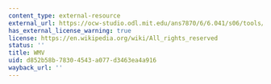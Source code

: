 ```yaml
---
content_type: external-resource
external_url: https://ocw-studio.odl.mit.edu/ans7870/6/6.041/s06/tools/uniformCDF.wmv
has_external_license_warning: true
license: https://en.wikipedia.org/wiki/All_rights_reserved
status: ''
title: WMV
uid: d852b58b-7830-4543-a077-d3463ea4a916
wayback_url: ''
---
```

